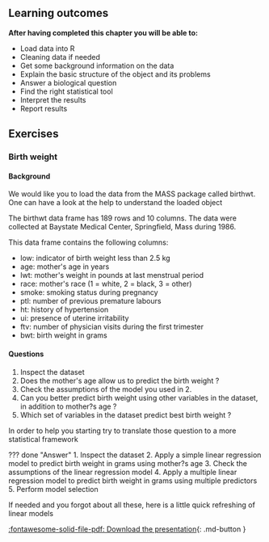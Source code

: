 ## Learning outcomes

**After having completed this chapter you will be able to:**

- Load data into R
- Cleaning data if needed
- Get some background information on the data
- Explain the basic structure of the object and its problems
- Answer a biological question 
- Find the right statistical tool
- Interpret the results
- Report results

## Exercises

### Birth weight

#### Background

We would like you to load the data from the MASS package called birthwt. One can have a look at the help to understand the loaded object

The birthwt data frame has 189 rows and 10 columns. The data were collected
at Baystate Medical Center, Springfield, Mass during 1986.

This data frame contains the following columns:

- low: indicator of birth weight less than 2.5 kg
- age: mother's age in years
- lwt: mother's weight in pounds at last menstrual period
- race: mother's race (1 = white, 2 = black, 3 = other)
- smoke: smoking status during pregnancy
- ptl: number of previous premature labours
- ht: history of hypertension
- ui: presence of uterine irritability
- ftv: number of physician visits during the first trimester
- bwt: birth weight in grams

#### Questions

1. Inspect the dataset
2. Does the mother's age allow us to predict the birth weight ?
3. Check the assumptions of the model you used in 2.
4. Can you better predict birth weight using other variables in the dataset, in
addition to mother?s age ?
5. Which set of variables in the dataset predict best birth weight ?

In order to help you starting try to translate those question to a more statistical framework

??? done "Answer"
	1. Inspect the dataset
	2. Apply a simple linear regression model to predict birth weight in grams using mother?s age
	3. Check the assumptions of the linear regression model
	4. Apply a multiple linear regression model to predict birth weight in grams using multiple predictors
	5. Perform model selection
	
If needed and you forgot about all these, here is a little quick refreshing of linear models

[:fontawesome-solid-file-pdf: Download the presentation](../../docs/assets/pdf/AS22_1.pdf){: .md-button }
